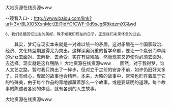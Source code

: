 大地资源在线资源www

--观看入口-：http://www.baidu.com/link?url=3VrBLXlO5XxnMcrZEiTidYCfCWF-0d9sJg6RtkqzmXC&wd

	6、我们总是回忆过去的美好，殊不知我们现在的日子，正是我们未来怀念的过去。
　　其实，梦幻与现实本来就是一对难以统一的矛盾。这对矛盾在一个国家政治、经济、文化转型期显得尤为突出。这样深奥沉重的哲学命题，要让一个羸弱而单纯的少女去面对、去解析、去承受，实在有些残酷，然而现实又迫使你必须去面对、去选择。现实就是这样残酷！
大地资源在线资源www　　固然，对于我得梦，谁人文艺之路，暂时我只跨出了一碎步，但对立于之前的安身不前，如许仍旧好太多了。只有经心，卑鄙的故事也会精粹。本来，大略的故事中，常常也贮存着属于它的特殊美，由于每个作品的背地都藏着那么一个故事，或是要证明的道理。每个故事的陈述者各别的体验，就有各别的人生故事。

大地资源在线资源www
